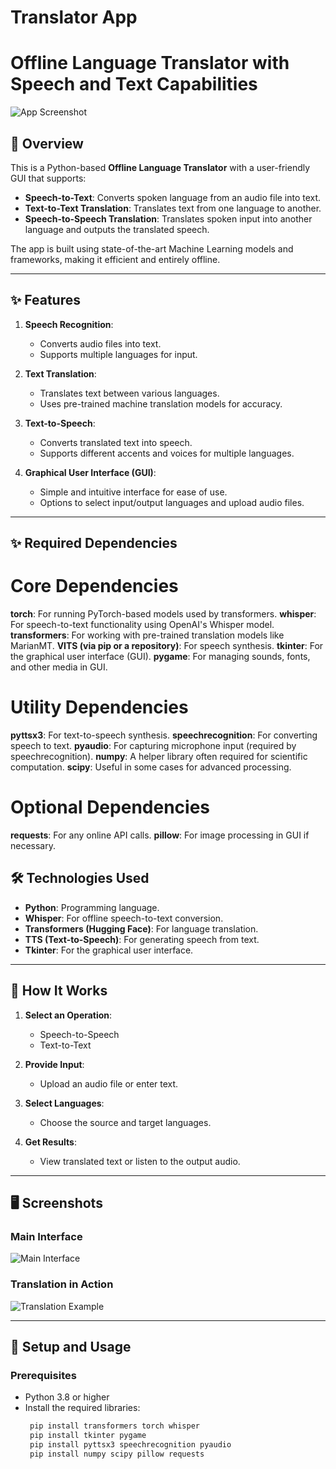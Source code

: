# Translator App

# Offline Language Translator with Speech and Text Capabilities

![App Screenshot](images/app_screenshot.png)

## 🌟 Overview
This is a Python-based **Offline Language Translator** with a user-friendly GUI that supports:
- **Speech-to-Text**: Converts spoken language from an audio file into text.
- **Text-to-Text Translation**: Translates text from one language to another.
- **Speech-to-Speech Translation**: Translates spoken input into another language and outputs the translated speech.

The app is built using state-of-the-art Machine Learning models and frameworks, making it efficient and entirely offline.

---

## ✨ Features
1. **Speech Recognition**:
   - Converts audio files into text.
   - Supports multiple languages for input.

2. **Text Translation**:
   - Translates text between various languages.
   - Uses pre-trained machine translation models for accuracy.

3. **Text-to-Speech**:
   - Converts translated text into speech.
   - Supports different accents and voices for multiple languages.

4. **Graphical User Interface (GUI)**:
   - Simple and intuitive interface for ease of use.
   - Options to select input/output languages and upload audio files.

---

## ✨ Required Dependencies

   # Core Dependencies
   **torch**: For running PyTorch-based models used by transformers.
   **whisper**: For speech-to-text functionality using OpenAI's Whisper model.
   **transformers**: For working with pre-trained translation models like MarianMT.
   **VITS (via pip or a repository)**: For speech synthesis.
   **tkinter**: For the graphical user interface (GUI).
   **pygame**: For managing sounds, fonts, and other media in GUI.

   # Utility Dependencies
   **pyttsx3**: For text-to-speech synthesis.
   **speechrecognition**: For converting speech to text.
   **pyaudio**: For capturing microphone input (required by speechrecognition).
   **numpy**: A helper library often required for scientific computation.
   **scipy**: Useful in some cases for advanced processing.

   # Optional Dependencies
   **requests**: For any online API calls.
   **pillow**: For image processing in GUI if necessary.


## 🛠️ Technologies Used
- **Python**: Programming language.
- **Whisper**: For offline speech-to-text conversion.
- **Transformers (Hugging Face)**: For language translation.
- **TTS (Text-to-Speech)**: For generating speech from text.
- **Tkinter**: For the graphical user interface.

---

## 🎯 How It Works
1. **Select an Operation**:
   - Speech-to-Speech
   - Text-to-Text

2. **Provide Input**:
   - Upload an audio file or enter text.

3. **Select Languages**:
   - Choose the source and target languages.

4. **Get Results**:
   - View translated text or listen to the output audio.

---

## 🖥️ Screenshots

### Main Interface
![Main Interface](images/main_interface.png)

### Translation in Action
![Translation Example](images/translation_example.png)

---

## 🚀 Setup and Usage

### Prerequisites
- Python 3.8 or higher
- Install the required libraries:
  ```bash
   pip install transformers torch whisper
   pip install tkinter pygame
   pip install pyttsx3 speechrecognition pyaudio
   pip install numpy scipy pillow requests

   


